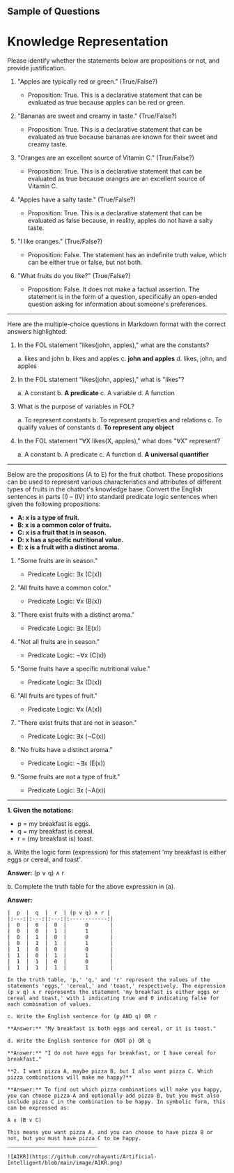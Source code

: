 ## Sample of Questions
# Knowledge Representation

Please identify whether the statements below are propositions or not, and provide justification.

1. "Apples are typically red or green." (True/False?)
   - Proposition: True. This is a declarative statement that can be evaluated as true because apples can be red or green.

2. "Bananas are sweet and creamy in taste." (True/False?)
   - Proposition: True. This is a declarative statement that can be evaluated as true because bananas are known for their sweet and creamy taste.

3. "Oranges are an excellent source of Vitamin C." (True/False?)
   - Proposition: True. This is a declarative statement that can be evaluated as true because oranges are an excellent source of Vitamin C.

4. "Apples have a salty taste." (True/False?)
   - Proposition: True. This is a declarative statement that can be evaluated as false because, in reality, apples do not have a salty taste.

5. "I like oranges." (True/False?)
   - Proposition: False. The statement has an indefinite truth value, which can be either true or false, but not both.

6. "What fruits do you like?" (True/False?)
   - Proposition: False. It does not make a factual assertion. The statement is in the form of a question, specifically an open-ended question asking for information about someone's preferences.
  
---------------------------------------------------------------------------------

Here are the multiple-choice questions in Markdown format with the correct answers highlighted:

1. In the FOL statement "likes(john, apples)," what are the constants?

   a. likes and john
   b. likes and apples
   c. **john and apples**
   d. likes, john, and apples

2. In the FOL statement "likes(john, apples)," what is "likes"?

   a. A constant
   b. **A predicate**
   c. A variable
   d. A function

3. What is the purpose of variables in FOL?

   a. To represent constants
   b. To represent properties and relations
   c. To qualify values of constants
   d. **To represent any object**

4. In the FOL statement "∀X likes(X, apples)," what does "∀X" represent?

   a. A constant
   b. A predicate
   c. A function
   d. **A universal quantifier**

---------------------------------------------------------------------------------

Below are the propositions (A to E) for the fruit chatbot. These propositions can be used to represent various characteristics and attributes of different types of fruits in the chatbot's knowledge base. Convert the English sentences in parts (I) – (IV) into standard predicate logic sentences when given the following propositions:

- **A: x is a type of fruit.**
- **B: x is a common color of fruits.**
- **C: x is a fruit that is in season.**
- **D: x has a specific nutritional value.**
- **E: x is a fruit with a distinct aroma.**

1. "Some fruits are in season." 
   - Predicate Logic: ∃x (C(x))

2. "All fruits have a common color." 
   - Predicate Logic: ∀x (B(x))

3. "There exist fruits with a distinct aroma." 
   - Predicate Logic: ∃x (E(x))

4. "Not all fruits are in season." 
   - Predicate Logic: ¬∀x (C(x))

5. "Some fruits have a specific nutritional value." 
   - Predicate Logic: ∃x (D(x))

6. "All fruits are types of fruit." 
   - Predicate Logic: ∀x (A(x))

7. "There exist fruits that are not in season." 
   - Predicate Logic: ∃x (¬C(x))

8. "No fruits have a distinct aroma." 
   - Predicate Logic: ¬∃x (E(x))

9. "Some fruits are not a type of fruit." 
   - Predicate Logic: ∃x (¬A(x))
_________________________________________________________________________________________________________

**1. Given the notations:**
   - p = my breakfast is eggs.
   - q = my breakfast is cereal.
   - r = (my breakfast is) toast.

   a. Write the logic form (expression) for this statement 'my breakfast is either eggs or cereal, and toast'.
   
   **Answer:** (p ∨ q) ∧ r

   b. Complete the truth table for the above expression in (a).

   **Answer:**
   ```
   |  p  |  q  |  r  | (p ∨ q) ∧ r |
   |:---:|:---:|:---:|:------------:|
   |  0  |  0  |  0  |      0       |
   |  0  |  0  |  1  |      1       |
   |  0  |  1  |  0  |      0       |
   |  0  |  1  |  1  |      1       |
   |  1  |  0  |  0  |      0       |
   |  1  |  0  |  1  |      1       |
   |  1  |  1  |  0  |      0       |
   |  1  |  1  |  1  |      1       |

In the truth table, 'p,' 'q,' and 'r' represent the values of the statements 'eggs,' 'cereal,' and 'toast,' respectively. The expression (p ∨ q) ∧ r represents the statement 'my breakfast is either eggs or cereal and toast,' with 1 indicating true and 0 indicating false for each combination of values.

c. Write the English sentence for (p AND q) OR r

   **Answer:** "My breakfast is both eggs and cereal, or it is toast."

d. Write the English sentence for (NOT p) OR q

   **Answer:** "I do not have eggs for breakfast, or I have cereal for breakfast."

**2. I want pizza A, maybe pizza B, but I also want pizza C. Which pizza combinations will make me happy?**

**Answer:** To find out which pizza combinations will make you happy, you can choose pizza A and optionally add pizza B, but you must also include pizza C in the combination to be happy. In symbolic form, this can be expressed as:

A ∧ (B ∨ C)

This means you want pizza A, and you can choose to have pizza B or not, but you must have pizza C to be happy. 
_____________________________

![AIKR](https://github.com/rohayanti/Artificial-Intelligent/blob/main/image/AIKR.png)
